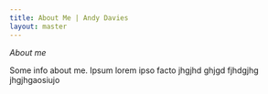 ```yaml
---
title: About Me | Andy Davies
layout: master
---
```


*About me*

Some info about me. Ipsum lorem ipso facto jhgjhd ghjgd fjhdgjhg jhgjhgaosiujo